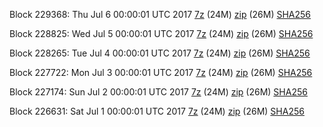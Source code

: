 Block 229368: Thu Jul  6 00:00:01 UTC 2017 [7z](https://transfer.sh/IdZvB/bootstrap.dat.20170706.7z) (24M) [zip](https://transfer.sh/XRrnx/bootstrap.dat.20170706.zip) (26M) [SHA256](https://transfer.sh/CGSDu/sha256.txt)

Block 228825: Wed Jul  5 00:00:01 UTC 2017 [7z](https://transfer.sh/qNgUi/bootstrap.dat.20170705.7z) (24M) [zip](https://transfer.sh/LjrWu/bootstrap.dat.20170705.zip) (26M) [SHA256](https://transfer.sh/aMkJy/sha256.txt)

Block 228265: Tue Jul  4 00:00:01 UTC 2017 [7z](https://transfer.sh/urM4a/bootstrap.dat.20170704.7z) (24M) [zip](https://transfer.sh/Sdkdu/bootstrap.dat.20170704.zip) (26M) [SHA256](https://transfer.sh/X16GF/sha256.txt)

Block 227722: Mon Jul  3 00:00:01 UTC 2017 [7z](https://transfer.sh/MdMsX/bootstrap.dat.20170703.7z) (24M) [zip](https://transfer.sh/M3ruL/bootstrap.dat.20170703.zip) (26M) [SHA256](https://transfer.sh/VIo9X/sha256.txt)

Block 227174: Sun Jul  2 00:00:01 UTC 2017 [7z](https://transfer.sh/lM2Ut/bootstrap.dat.20170702.7z) (24M) [zip](https://transfer.sh/NXI8p/bootstrap.dat.20170702.zip) (26M) [SHA256](https://transfer.sh/otGIZ/sha256.txt)

Block 226631: Sat Jul  1 00:00:01 UTC 2017 [7z](https://transfer.sh/CgO9s/bootstrap.dat.20170701.7z) (24M) [zip](https://transfer.sh/xGqQt/bootstrap.dat.20170701.zip) (26M) [SHA256](https://transfer.sh/HQ6pb/sha256.txt)
